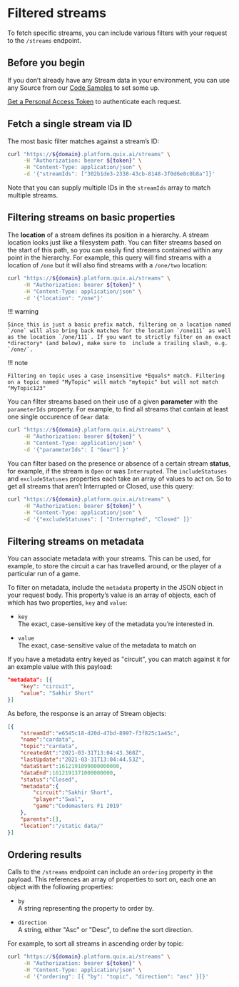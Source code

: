 # Filtered streams

To fetch specific streams, you can include various filters with your request to the `/streams` endpoint.

## Before you begin

If you don’t already have any Stream data in your environment, you can use any Source from our [Code Samples](../../platform/samples/samples.md) to set some up.

[Get a Personal Access Token](authenticate.md) to authenticate each request.

## Fetch a single stream via ID

The most basic filter matches against a stream’s ID:

```bash
curl "https://${domain}.platform.quix.ai/streams" \
     -H "Authorization: bearer ${token}" \
     -H "Content-Type: application/json" \
     -d '{"streamIds": ["302b1de3-2338-43cb-8148-3f0d6e8c0b8a"]}'
```

Note that you can supply multiple IDs in the `streamIds` array to match multiple streams.

## Filtering streams on basic properties

The **location** of a stream defines its position in a hierarchy. A stream location looks just like a filesystem path. You can filter streams based on the start of this path, so you can easily find streams contained within any point in the hierarchy. For example, this query will find streams with a location of `/one` but it will also find streams with a `/one/two` location:

```bash
curl "https://${domain}.platform.quix.ai/streams" \
     -H "Authorization: bearer ${token}" \
     -H "Content-Type: application/json" \
     -d '{"location": "/one"}'
```

!!! warning

	Since this is just a basic prefix match, filtering on a location named `/one` will also bring back matches for the location `/one111` as well as the location `/one/111`. If you want to strictly filter on an exact *directory* (and below), make sure to 	include a trailing slash, e.g. `/one/`.

!!! note

	Filtering on topic uses a case insensitive *Equals* match. Filtering on a topic named "MyTopic" will match "mytopic" but will not match "MyTopic123"

You can filter streams based on their use of a given **parameter** with the `parameterIds` property. For example, to find all streams that contain at least one single occurence of `Gear` data:

```bash
curl "https://${domain}.platform.quix.ai/streams" \
     -H "Authorization: bearer ${token}" \
     -H "Content-Type: application/json" \
     -d '{"parameterIds": [ "Gear"] }'
```

You can filter based on the presence or absence of a certain stream **status**, for example, if the stream is `Open` or was `Interrupted`. The `includeStatuses` and `excludeStatuses` properties each take an array of values to act on. So to get all streams that aren’t Interrupted or Closed, use this query:

```bash
curl "https://${domain}.platform.quix.ai/streams" \
     -H "Authorization: bearer ${token}" \
     -H "Content-Type: application/json" \
     -d '{"excludeStatuses": [ "Interrupted", "Closed" ]}'
```

## Filtering streams on metadata

You can associate metadata with your streams. This can be used, for example, to store the circuit a car has travelled around, or the player of a particular run of a game.

To filter on metadata, include the `metadata` property in the JSON object in your request body. This property’s value is an array of objects, each of which has two properties, `key` and `value`:

  - `key`  
    The exact, case-sensitive key of the metadata you’re interested in.

  - `value`  
    The exact, case-sensitive value of the metadata to match on

If you have a metadata entry keyed as "circuit", you can match against it for an example value with this payload:

```json
"metadata": [{
    "key": "circuit",
    "value": "Sakhir Short"
}]
```

As before, the response is an array of Stream objects:

```json
[{
    "streamId":"e6545c18-d20d-47bd-8997-f3f825c1a45c",
    "name":"cardata",
    "topic":"cardata",
    "createdAt":"2021-03-31T13:04:43.368Z",
    "lastUpdate":"2021-03-31T13:04:44.53Z",
    "dataStart":1612191099000000000,
    "dataEnd":1612191371000000000,
    "status":"Closed",
    "metadata":{
        "circuit":"Sakhir Short",
        "player":"Swal",
        "game":"Codemasters F1 2019"
    },
    "parents":[],
    "location":"/static data/"
}]
```

## Ordering results

Calls to the `/streams` endpoint can include an `ordering` property in the payload. This references an array of properties to sort on, each one an object with the following properties:

  - `by`  
    A string representing the property to order by.

  - `direction`  
    A string, either "Asc" or "Desc", to define the sort direction.

For example, to sort all streams in ascending order by topic:

```bash
curl "https://${domain}.platform.quix.ai/streams" \
     -H "Authorization: bearer ${token}" \
     -H "Content-Type: application/json" \
     -d '{"ordering": [{ "by": "topic", "direction": "asc" }]}'
```
